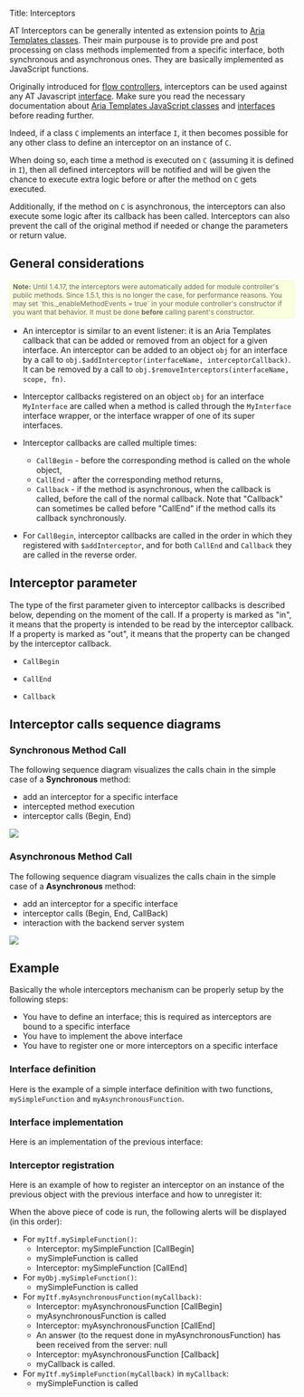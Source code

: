 Title: Interceptors


AT Interceptors can be generally intented as extension points to [Aria Templates classes](javascript_classes). Their main purpouse is to provide pre and post processing on class methods implemented from a specific interface, both synchronous and asynchronous ones. They are basically implemented as JavaScript functions.

Originally introduced for [flow controllers](flow_controllers), interceptors can be used against any AT Javascript [interface](around_classes). Make sure you read the necessary documentation about [ Aria Templates JavaScript classes](javascript_classes) and [interfaces](around_classes) before reading further.

Indeed, if a class `C` implements an interface `I`, it then becomes possible for any other class to define an interceptor on an instance of `C`.

When doing so, each time a method is executed on `C` (assuming it is defined in `I`), then all defined interceptors will be notified and will be given the chance to execute extra logic before or after the method on `C` gets executed.

Additionally, if the method on `C` is asynchronous, the interceptors can also execute some logic after its callback has been called.
Interceptors can also prevent the call of the original method if needed or change the parameters or return value.

## General considerations

<div style="background:#FAFFDD;border:1px solid #EFFAB4;border-radius:3px;color:#666;font-size:12px;padding:2px 5px;">
<strong>Note:</strong> Until 1.4.17, the interceptors were automatically added for module controller's public methods.
Since 1.5.1, this is no longer the case, for performance reasons. You may set `this._enableMethodEvents = true` in your
module controller's constructor if you want that behavior. It must be done <strong>before</strong> calling parent's constructor.
</div>

* An interceptor is similar to an event listener: it is an Aria Templates callback that can be added or removed from an object for a given interface. An interceptor can be added to an object `obj` for an interface by a call to `obj.$addInterceptor(interfaceName, interceptorCallback)`. It can be removed by a call to `obj.$removeInterceptors(interfaceName, scope, fn)`.

* Interceptor callbacks registered on an object `obj` for an interface `MyInterface` are called when a method is called through the `MyInterface` interface wrapper, or the interface wrapper of one of its super interfaces.

* Interceptor callbacks are called multiple times:

	* `CallBegin` - before the corresponding method is called on the whole object,
	* `CallEnd` - after the corresponding method returns,
	* `Callback` - if the method is asynchronous, when the callback is called, before the call of the normal callback. Note that "Callback" can sometimes be called before "CallEnd" if the method calls its callback synchronously.

* For `CallBegin`, interceptor callbacks are called in the order in which they registered with `$addInterceptor`, and for both `CallEnd` and `Callback` they are called in the reverse order.

## Interceptor parameter

The type of the first parameter given to interceptor callbacks is described below, depending on the moment of the call. If a property is marked as "in", it means that the property is intended to be read by the interceptor callback. If a property is marked as "out", it means that the property can be changed by the interceptor callback.

* `CallBegin`

<script src='%SNIPPETS_SERVER_URL%/snippets/github.com/ariatemplates/documentation-code/snippets/core/interceptors/ParameterTypes.txt?tag=CallBegin&lang=javascript'></script>

* `CallEnd`

<script src='%SNIPPETS_SERVER_URL%/snippets/github.com/ariatemplates/documentation-code/snippets/core/interceptors/ParameterTypes.txt?tag=CallEnd&lang=javascript'></script>

* `Callback`

<script src='%SNIPPETS_SERVER_URL%/snippets/github.com/ariatemplates/documentation-code/snippets/core/interceptors/ParameterTypes.txt?tag=Callback&lang=javascript'></script>

## Interceptor calls sequence diagrams

### Synchronous Method Call

The following sequence diagram visualizes the calls chain in the simple case of a **Synchronous** method:


* add an interceptor for a specific interface
* intercepted method execution
* interceptor calls (Begin, End)

<img src="../images/interceptors_sync_call.png"/>

### Asynchronous Method Call

The following sequence diagram visualizes the calls chain in the simple case of a **Asynchronous** method:


* add an interceptor for a specific interface
* interceptor calls (Begin, End, CallBack)
* interaction with the backend server system

<img src="../images/interceptors_async_call.png"/>

## Example

Basically the whole interceptors mechanism can be properly setup by the following steps:


* You have to define an interface; this is required as interceptors are bound to a specific interface
* You have to implement the above interface
* You have to register one or more interceptors on a specific interface

### Interface definition

Here is the example of a simple interface definition with two functions, `mySimpleFunction` and `myAsynchronousFunction`.

<script src='%SNIPPETS_SERVER_URL%/snippets/github.com/ariatemplates/documentation-code/snippets/core/interceptors/MyInterface.js?lang=javascript&outdent=true'></script>

### Interface implementation

Here is an implementation of the previous interface:


<script src='%SNIPPETS_SERVER_URL%/snippets/github.com/ariatemplates/documentation-code/snippets/core/interceptors/MyClass.js?lang=javascript&outdent=true'></script>

### Interceptor registration

Here is an example of how to register an interceptor on an instance of the previous object with the previous interface and how to unregister it:


<script src='%SNIPPETS_SERVER_URL%/snippets/github.com/ariatemplates/documentation-code/snippets/core/interceptors/Interceptor.js?lang=javascript&outdent=true'></script>

When the above piece of code is run, the following alerts will be displayed (in this order):


* For `myItf.mySimpleFunction()`:
	* Interceptor: mySimpleFunction [CallBegin]
	* mySimpleFunction is called
	* Interceptor: mySimpleFunction [CallEnd]
* For `myObj.mySimpleFunction()`:
	* mySimpleFunction is called
* For `myItf.myAsynchronousFunction(myCallback)`:
	* Interceptor: myAsynchronousFunction [CallBegin]
	* myAsynchronousFunction is called
	* Interceptor: myAsynchronousFunction [CallEnd]
	* An answer (to the request done in myAsynchronousFunction) has been received from the server: null
	* Interceptor: myAsynchronousFunction [Callback]
	* myCallback is called.
* For `myItf.mySimpleFunction(myCallback)` in `myCallback`:
	* mySimpleFunction is called